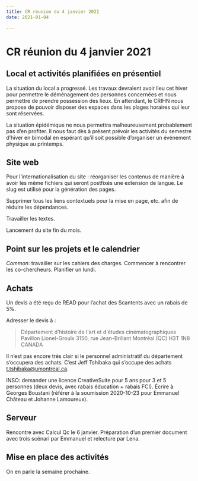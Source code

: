 ```yaml
---
title: CR réunion du 4 janvier 2021
date: 2021-01-04

---
```

# CR réunion du 4 janvier 2021

## Local et activités planifiées en présentiel

La situation du local a progressé. Les travaux devraient avoir lieu cet hiver pour permettre le déménagement des personnes concernées et nous permettre de prendre possession des lieux. En attendant, le CRIHN nous propose de pouvoir disposer des espaces dans les plages horaires qui leur sont réservées. 

La situation épidémique ne nous permettra malheureusement probablement pas d’en profiter. Il nous faut dès à présent prévoir les activités du semestre d’hiver en bimodal en espérant qu’il soit possible d’organiser un événement physique au printemps.

## Site web

Pour l’internationalisation du site : réorganiser les contenus de manière à avoir les même fichiers qui seront postfixés une extension de langue. Le slug est utilisé pour la génération des pages.

Supprimer tous les liens contextuels pour la mise en page, etc. afin de réduire les dépendances.

Travailler les textes.

Lancement du site fin du mois.

## Point sur les projets et le calendrier

*Common*: travaiiler sur les cahiers des charges. Commencer à rencontrer les co-chercheurs. Planifier un lundi.

## Achats

Un devis a été reçu de READ pour l’achat des Scantents avec un rabais de 5%. 

Adresser le devis à :
>Département d’histoire de l'art et d'études cinématographiques
>Pavillon Lionel-Groulx
>3150, rue Jean-Brillant
>Montréal (QC) H3T 1N8
>CANADA

Il n’est pas encore très clair si le personnel administratif du département s’occupera des achats. C’est Jeff Tshibaka qui s’occupe des achats <t.tshibaka@umontreal.ca>.


INSO: demander une licence CreativeSuite pour 5 ans pour 3 et 5 personnes (deux devis, avec rabais éducation + rabais FCI). Écrire à Georges Boustani (référer à la soumission 2020-10-23 pour Emmanuel Château et Johanne Lamoureux).

## Serveur

Rencontre avec Calcul Qc le 6 janvier. Préparation d’un premier document avec trois scénari par Emmanuel et relecture par Lena.

## Mise en place des activités

On en parle la semaine prochaine.